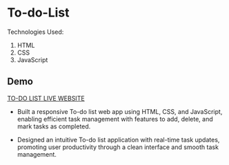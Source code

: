 # To-do-List
Technologies Used: 
1) HTML
2) CSS
3) JavaScript

## Demo

[TO-DO LIST LIVE WEBSITE](https://adityatrived.github.io/To-do-List/)
   
- Built a responsive To-do list web app using HTML, CSS, and JavaScript, enabling efficient task management with features to add, delete, and mark tasks as completed.

- Designed an intuitive To-do list application with real-time task updates, promoting user productivity through a clean interface and smooth task management.
